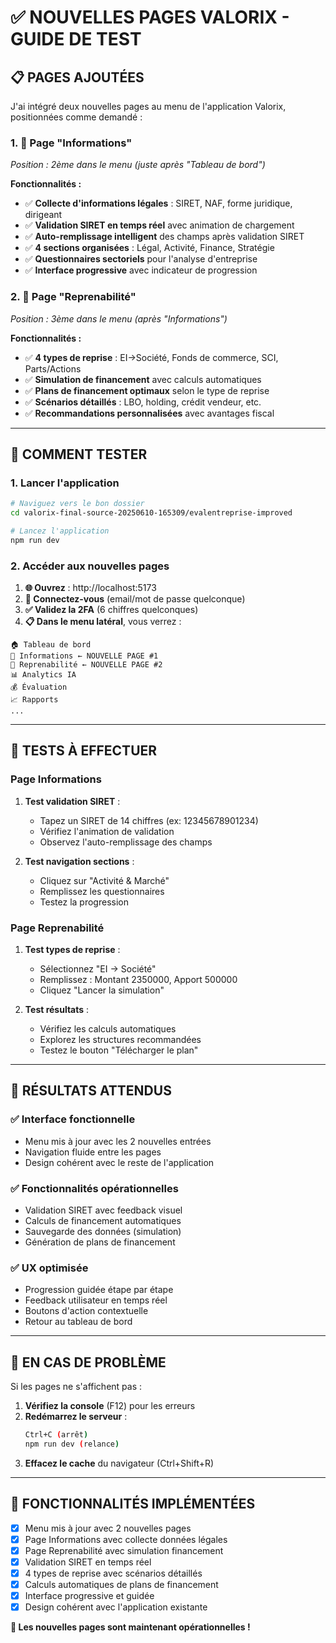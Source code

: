 # ✅ NOUVELLES PAGES VALORIX - GUIDE DE TEST

## 📋 **PAGES AJOUTÉES**

J'ai intégré deux nouvelles pages au menu de l'application Valorix, positionnées comme demandé :

### **1. 📄 Page "Informations"** 
*Position : 2ème dans le menu (juste après "Tableau de bord")*

**Fonctionnalités :**
- ✅ **Collecte d'informations légales** : SIRET, NAF, forme juridique, dirigeant
- ✅ **Validation SIRET en temps réel** avec animation de chargement
- ✅ **Auto-remplissage intelligent** des champs après validation SIRET
- ✅ **4 sections organisées** : Légal, Activité, Finance, Stratégie
- ✅ **Questionnaires sectoriels** pour l'analyse d'entreprise
- ✅ **Interface progressive** avec indicateur de progression

### **2. 🤝 Page "Reprenabilité"**
*Position : 3ème dans le menu (après "Informations")*

**Fonctionnalités :**
- ✅ **4 types de reprise** : EI→Société, Fonds de commerce, SCI, Parts/Actions
- ✅ **Simulation de financement** avec calculs automatiques
- ✅ **Plans de financement optimaux** selon le type de reprise
- ✅ **Scénarios détaillés** : LBO, holding, crédit vendeur, etc.
- ✅ **Recommandations personnalisées** avec avantages fiscal

---

## 🚀 **COMMENT TESTER**

### **1. Lancer l'application**
```bash
# Naviguez vers le bon dossier
cd valorix-final-source-20250610-165309/evalentreprise-improved

# Lancez l'application
npm run dev
```

### **2. Accéder aux nouvelles pages**
1. **🌐 Ouvrez** : http://localhost:5173
2. **🔐 Connectez-vous** (email/mot de passe quelconque)
3. **✅ Validez la 2FA** (6 chiffres quelconques)
4. **📋 Dans le menu latéral**, vous verrez :

```
🏠 Tableau de bord
📄 Informations ← NOUVELLE PAGE #1
🤝 Reprenabilité ← NOUVELLE PAGE #2
📊 Analytics IA
💰 Évaluation
📈 Rapports
...
```

---

## 🧪 **TESTS À EFFECTUER**

### **Page Informations**
1. **Test validation SIRET** :
   - Tapez un SIRET de 14 chiffres (ex: 12345678901234)
   - Vérifiez l'animation de validation
   - Observez l'auto-remplissage des champs

2. **Test navigation sections** :
   - Cliquez sur "Activité & Marché"
   - Remplissez les questionnaires
   - Testez la progression

### **Page Reprenabilité**
1. **Test types de reprise** :
   - Sélectionnez "EI → Société"
   - Remplissez : Montant 2350000, Apport 500000
   - Cliquez "Lancer la simulation"

2. **Test résultats** :
   - Vérifiez les calculs automatiques
   - Explorez les structures recommandées
   - Testez le bouton "Télécharger le plan"

---

## 🎯 **RÉSULTATS ATTENDUS**

### **✅ Interface fonctionnelle**
- Menu mis à jour avec les 2 nouvelles entrées
- Navigation fluide entre les pages
- Design cohérent avec le reste de l'application

### **✅ Fonctionnalités opérationnelles**
- Validation SIRET avec feedback visuel
- Calculs de financement automatiques
- Sauvegarde des données (simulation)
- Génération de plans de financement

### **✅ UX optimisée**
- Progression guidée étape par étape
- Feedback utilisateur en temps réel
- Boutons d'action contextuelle
- Retour au tableau de bord

---

## 🔧 **EN CAS DE PROBLÈME**

Si les pages ne s'affichent pas :

1. **Vérifiez la console** (F12) pour les erreurs
2. **Redémarrez le serveur** :
   ```bash
   Ctrl+C (arrêt)
   npm run dev (relance)
   ```
3. **Effacez le cache** du navigateur (Ctrl+Shift+R)

---

## 🎉 **FONCTIONNALITÉS IMPLÉMENTÉES**

- [x] Menu mis à jour avec 2 nouvelles pages
- [x] Page Informations avec collecte données légales
- [x] Page Reprenabilité avec simulation financement
- [x] Validation SIRET en temps réel
- [x] 4 types de reprise avec scénarios détaillés
- [x] Calculs automatiques de plans de financement
- [x] Interface progressive et guidée
- [x] Design cohérent avec l'application existante

**🚀 Les nouvelles pages sont maintenant opérationnelles !** 